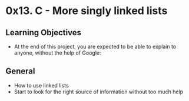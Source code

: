 # 0x13. C - More singly linked lists
## Learning Objectives
* At the end of this project, you are expected to be able to explain to anyone, without the help of Google:

## General
* How to use linked lists
* Start to look for the right source of information without too much help
